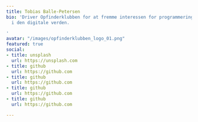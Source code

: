 ```yaml
---
title: Tobias Balle-Petersen
bio: 'Driver Opfinderklubben for at fremme interessen for programmering og kreativitet
  i den digitale verden.

'
avatar: "/images/opfinderklubben_logo_01.png"
featured: true
social:
- title: unsplash
  url: https://unsplash.com
- title: github
  url: https://github.com
- title: github
  url: https://github.com
- title: github
  url: https://github.com
- title: github
  url: https://github.com

---
```

